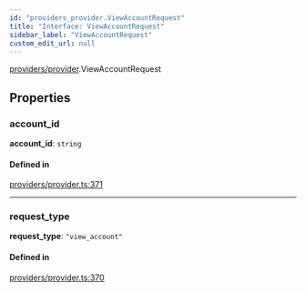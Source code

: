 ```yaml
---
id: "providers_provider.ViewAccountRequest"
title: "Interface: ViewAccountRequest"
sidebar_label: "ViewAccountRequest"
custom_edit_url: null
---
```


[providers/provider](../modules/providers_provider.md).ViewAccountRequest

## Properties

### account\_id

 **account\_id**: `string`

#### Defined in

[providers/provider.ts:371](https://github.com/maxhr/near--near-api-js/blob/81563440/packages/near-api-js/src/providers/provider.ts#L371)

___

### request\_type

 **request\_type**: ``"view_account"``

#### Defined in

[providers/provider.ts:370](https://github.com/maxhr/near--near-api-js/blob/81563440/packages/near-api-js/src/providers/provider.ts#L370)

